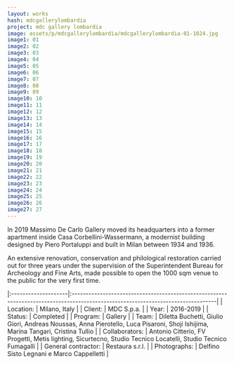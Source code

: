 ```yaml
---
layout: works
hash: mdcgallerylombardia
project: mdc gallery lombardia
image: assets/p/mdcgallerylombardia/mdcgallerylombardia-01-1024.jpg
image1: 01
image2: 02
image3: 03
image4: 04
image5: 05
image6: 06
image7: 07
image8: 08
image9: 09
image10: 10
image11: 11
image12: 12
image13: 13
image14: 14
image15: 15
image16: 16
image17: 17
image18: 18
image19: 19
image20: 20
image21: 21
image22: 22
image23: 23
image24: 24
image25: 25
image26: 26
image27: 27
---
```


In 2019 Massimo De Carlo Gallery moved its headquarters into a former apartment inside Casa Corbellini-Wassermann, a modernist building designed by Piero Portaluppi and built in Milan between 1934 and 1936.

An extensive renovation, conservation and philological restoration carried out for three years under the supervision of the Superintendent Bureau for Archeology and Fine Arts, made possible to open the 1000 sqm venue to the public for the very first time.

|:--------------------|:---------------------------------------------------------------------------------------------------------------------------------|
| Location:           | Milano, Italy                                                                                                                    |
| Client:             | MDC S.p.a.                                                                                                                       |
| Year:               | 2016-2019                                                                                                                        |
| Status:             | Completed                                                                                                                        |
| Program:            | Gallery                                                                                                                          |
| Team:               | Diletta Buchetti, Giulio Giori, Andreas Noussas, Anna Pierotello, Luca Pisaroni, Shoji Ishijima, Marina Tangari, Cristina Tullio |
| Collaborators:      | Antonio Citterio, FV Progetti, Metis lighting, Sicurtecno, Studio Tecnico Locatelli, Studio Tecnico Fumagalli                    |
| General contractor: | Restaura s.r.l.                                                                                                                  |
| Photographs:        | Delfino Sisto Legnani e Marco Cappelletti                                                                                        |
